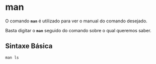 # man

O comando __`man`__ é utilizado para ver o manual do comando desejado.

Basta digitar o __`man`__ seguido do comando sobre o qual queremos saber.

## Sintaxe Básica

```
man ls
```
